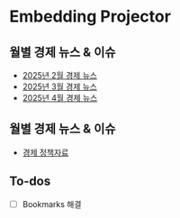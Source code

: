 # Embedding Projector

## 월별 경제 뉴스 & 이슈
- [2025년 2월 경제 뉴스](https://projector.tensorflow.org/?config=https://raw.githubusercontent.com/jo-cho/embedding_projector/refs/heads/main/enews_202502.json)
- [2025년 3월 경제 뉴스](https://projector.tensorflow.org/?config=https://raw.githubusercontent.com/jo-cho/embedding_projector/refs/heads/main/enews_202503.json)
- [2025년 4월 경제 뉴스](https://projector.tensorflow.org/?config=https://raw.githubusercontent.com/jo-cho/embedding_projector/refs/heads/main/enews_202504.json)

## 월별 경제 뉴스 & 이슈
- [경제 정책자료](https://projector.tensorflow.org/?config=https://raw.githubusercontent.com/jo-cho/embedding_projector/refs/heads/main/epic_epts.json)

## To-dos

- [ ] Bookmarks 해결

